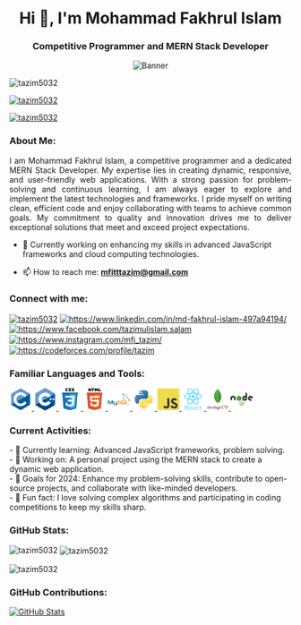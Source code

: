 
<h1 align="center">Hi 👋, I'm Mohammad Fakhrul Islam</h1>
<h3 align="center">Competitive Programmer and MERN Stack Developer</h3>

<p align="center">
  <img src="https://i.ibb.co/2Zd7HBs/work.gif" alt="Banner" />
</p>

<p align="left"> <img src="https://komarev.com/ghpvc/?username=tazim5032&label=Profile%20views&color=0e75b6&style=flat" alt="tazim5032" /> </p>

<p align="left"> <a href="https://github.com/ryo-ma/github-profile-trophy"><img src="https://github-profile-trophy.vercel.app/?username=tazim5032" alt="tazim5032" /></a> </p>

<p align="left"> <a href="https://twitter.com/tazim5032" target="blank"><img src="https://img.shields.io/twitter/follow/tazim5032?logo=twitter&style=for-the-badge" alt="tazim5032" /></a> </p>

<h3 align="left">About Me:</h3>
<p align="justify">
I am Mohammad Fakhrul Islam, a competitive programmer and a dedicated MERN Stack Developer. My expertise lies in creating dynamic, responsive, and user-friendly web applications. With a strong passion for problem-solving and continuous learning, I am always eager to explore and implement the latest technologies and frameworks. I pride myself on writing clean, efficient code and enjoy collaborating with teams to achieve common goals. My commitment to quality and innovation drives me to deliver exceptional solutions that meet and exceed project expectations.
</p>

- 🌱 Currently working on enhancing my skills in advanced JavaScript frameworks and cloud computing technologies.

- 📫 How to reach me: **mfitttazim@gmail.com**

<h3 align="left">Connect with me:</h3>
<p align="left">
<a href="https://twitter.com/tazim5032" target="blank"><img align="center" src="https://raw.githubusercontent.com/rahuldkjain/github-profile-readme-generator/master/src/images/icons/Social/twitter.svg" alt="tazim5032" height="30" width="40" /></a>
<a href="https://www.linkedin.com/in/md-fakhrul-islam-497a94194/" target="blank"><img align="center" src="https://raw.githubusercontent.com/rahuldkjain/github-profile-readme-generator/master/src/images/icons/Social/linked-in-alt.svg" alt="https://www.linkedin.com/in/md-fakhrul-islam-497a94194/" height="30" width="40" /></a>
<a href="https://www.facebook.com/tazimulislam.salam" target="blank"><img align="center" src="https://raw.githubusercontent.com/rahuldkjain/github-profile-readme-generator/master/src/images/icons/Social/facebook.svg" alt="https://www.facebook.com/tazimulislam.salam" height="30" width="40" /></a>
<a href="https://instagram.com/https://www.instagram.com/mfi_tazim/" target="blank"><img align="center" src="https://raw.githubusercontent.com/rahuldkjain/github-profile-readme-generator/master/src/images/icons/Social/instagram.svg" alt="https://www.instagram.com/mfi_tazim/" height="30" width="40" /></a>
<a href="https://codeforces.com/profile/tazim" target="blank"><img align="center" src="https://raw.githubusercontent.com/rahuldkjain/github-profile-readme-generator/master/src/images/icons/Social/codeforces.svg" alt="https://codeforces.com/profile/tazim" height="30" width="40" /></a>
</p>

<h3 align="left">Familiar Languages and Tools:</h3>
<p align="left"> 
<a href="https://www.cprogramming.com/" target="_blank" rel="noreferrer"> <img src="https://raw.githubusercontent.com/devicons/devicon/master/icons/c/c-original.svg" alt="c" width="40" height="40"/> </a> 
<a href="https://www.w3schools.com/cpp/" target="_blank" rel="noreferrer"> <img src="https://raw.githubusercontent.com/devicons/devicon/master/icons/cplusplus/cplusplus-original.svg" alt="cplusplus" width="40" height="40"/> </a> 
<a href="https://www.w3schools.com/css/" target="_blank" rel="noreferrer"> <img src="https://raw.githubusercontent.com/devicons/devicon/master/icons/css3/css3-original-wordmark.svg" alt="css3" width="40" height="40"/> </a> 
<a href="https://www.w3.org/html/" target="_blank" rel="noreferrer"> <img src="https://raw.githubusercontent.com/devicons/devicon/master/icons/html5/html5-original-wordmark.svg" alt="html5" width="40" height="40"/> </a> 
<a href="https://www.mysql.com/" target="_blank" rel="noreferrer"> <img src="https://raw.githubusercontent.com/devicons/devicon/master/icons/mysql/mysql-original-wordmark.svg" alt="mysql" width="40" height="40"/> </a> 
<a href="https://www.python.org" target="_blank" rel="noreferrer"> <img src="https://raw.githubusercontent.com/devicons/devicon/master/icons/python/python-original.svg" alt="python" width="40" height="40"/> </a> 
<a href="https://developer.mozilla.org/en-US/docs/Web/JavaScript" target="_blank" rel="noreferrer"> <img src="https://raw.githubusercontent.com/devicons/devicon/master/icons/javascript/javascript-original.svg" alt="javascript" width="40" height="40"/> </a> 
<a href="https://reactjs.org/" target="_blank" rel="noreferrer"> <img src="https://raw.githubusercontent.com/devicons/devicon/master/icons/react/react-original-wordmark.svg" alt="react" width="40" height="40"/> </a> 
<a href="https://www.mongodb.com/" target="_blank" rel="noreferrer"> <img src="https://raw.githubusercontent.com/devicons/devicon/master/icons/mongodb/mongodb-original-wordmark.svg" alt="mongodb" width="40" height="40"/> </a>  
<a href="https://nodejs.org" target="_blank" rel="noreferrer"> <img src="https://raw.githubusercontent.com/devicons/devicon/master/icons/nodejs/nodejs-original-wordmark.svg" alt="nodejs" width="40" height="40"/> </a> 
</p>

<h3 align="left">Current Activities:</h3>
<p align="left">
- 🌱 Currently learning: Advanced JavaScript frameworks, problem solving.
  <br>
- 💼 Working on: A personal project using the MERN stack to create a dynamic web application.
   <br>
- 🎯 Goals for 2024: Enhance my problem-solving skills, contribute to open-source projects, and collaborate with like-minded developers.
   <br>
- 🚀 Fun fact: I love solving complex algorithms and participating in coding competitions to keep my skills sharp.
</p>

<h3 align="left">GitHub Stats:</h3>
<p><img align="left" src="https://github-readme-stats.vercel.app/api/top-langs?username=tazim5032&show_icons=true&locale=en&layout=compact" alt="tazim5032" /></p>
<p>&nbsp;<img align="center" src="https://github-readme-stats.vercel.app/api?username=tazim5032&show_icons=true&locale=en" alt="tazim5032" /></p>
<p><img align="center" src="https://github-readme-streak-stats.herokuapp.com/?user=tazim5032&" alt="tazim5032" /></p>

<h3 align="left">GitHub Contributions:</h3>
<p align="left">
  <a href="https://github.com/tazim5032">
    <img src="https://github-readme-stats.vercel.app/api?username=tazim5032&show_icons=true&theme=react&include_all_commits=true&count_private=true" alt="GitHub Stats">
  </a>
</p>



